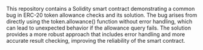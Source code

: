 This repository contains a Solidity smart contract demonstrating a common bug in ERC-20 token allowance checks and its solution. The bug arises from directly using the token.allowance() function without error handling, which can lead to unexpected behavior if the allowance query fails. The solution provides a more robust approach that includes error handling and more accurate result checking, improving the reliability of the smart contract.